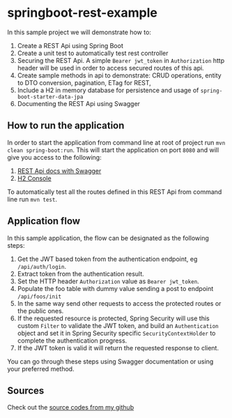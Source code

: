 # springboot-rest-example

In this sample project we will demonstrate how to:
1. Create a REST Api using Spring Boot
2. Create a unit test to automatically test rest controller
3. Securing the REST Api. A simple `Bearer jwt_token` in `Authorization` http header will be used in order to access secured routes of this api.
4. Create sample methods in api to demonstrate: CRUD operations, entity to DTO conversion, pagination, ETag for REST, 
5. Include a H2 in memory database for persistence and usage of `spring-boot-starter-data-jpa`  
6. Documenting the REST Api using Swagger

## How to run the application

In order to start the application from command line at root of project run `mvn clean spring-boot:run`. 
This will start the application on port `8080` and will give you access to the following:

1. [REST Api docs with Swagger](http://localhost:8080/spring-boot-rest-example/swagger-ui.html)
2. [H2 Console](http://localhost:8080/spring-boot-rest-example/h2c)

To automatically test all the routes defined in this REST Api from command line run `mvn test`.

## Application flow

In this sample application, the flow can be designated as the following steps:

1. Get the JWT based token from the authentication endpoint, eg `/api/auth/login`.
2. Extract token from the authentication result.
3. Set the HTTP header `Authorization` value as `Bearer jwt_token`.
4. Populate the foo table with dummy value sending a post to endpoint `/api/foos/init`
5. In the same way send other requests to access the protected routes or the public ones. 
6. If the requested resource is protected, Spring Security will use this custom `Filter` to validate the JWT token, and build an `Authentication` object and set it in Spring Security specific `SecurityContextHolder` to complete the authentication progress.
7. If the JWT token is valid it will return the requested response to client.

You can go through these steps using Swagger documentation or using your preferred method.

## Sources 

Check out the [source codes from my github](https://github.com/sorinmare/springboot-rest-example)